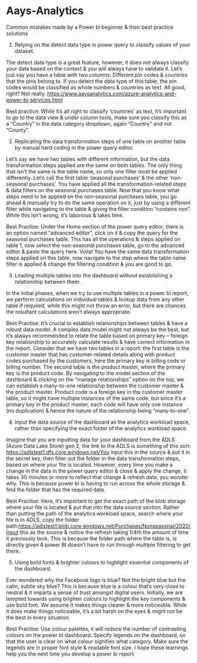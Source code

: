 # Aays-Analytics
Common mistakes made by a Power bi beginner & their best practice solutions 
1. Relying on the detect data type in power query to classify values of your dataset. 

The detect data type is a great feature, however, it does not always classify your data based on the context & you will always have to validate it. Let’s just say you have a table with two columns: Different pin codes & countries that the pins belong to. If you detect the data type of this table, the pin codes would be classified as whole numbers & countries as text. All good, right? Not really. https://www.aaysanalytics.com/azure-analytics-and-power-bi-services.html

 

Best practice: While it’s all right to classify ‘countries’ as text, it’s important to go to the data view & under column tools, make sure you classify this as a “Country” in the data category dropdown, again “Country” and not “County”. 

2. Replicating the data transformation steps of one table on another table by manual hard coding in the power query editor. 

Let’s say we have two tables with different information, but the data transformation steps applied are the same on both tables. The only thing that isn’t the same is the table name, so only one filter must be applied differently. Let’s call the first table ‘seasonal purchases’ & the other ‘non-seasonal purchases’. You have applied all the transformation-related steps & data filters on the seasonal purchases table. Now that you know what steps need to be applied on the non-seasonal purchases table, you go ahead & manually try to do the same operation on it, just by using a different filter while navigating to the table & giving the filter condition “contains non”. While this isn’t wrong, it’s laborious & takes time. 

 

Best Practise: Under the Home section of the power query editor, there is an option named “advanced editor”, click on it & copy the query for the seasonal purchases table. This has all the operations & steps applied on table 1, now select the non-seasonal purchases table, go to the advanced editor & paste the query here. Voila! You have the same data transformation steps applied on this table, now navigate to the step where the table name filter is applied & change the filtering condition & you are good to go. 

3. Loading multiple tables into the dashboard without establishing a relationship between them. 

In the initial phases, when we try to use multiple tables in a power bi report, we perform calculations on individual tables & lookup data from any other table if required, while this might not throw an error, but there are chances the resultant calculations aren’t always appropriate. 

 

Best Practise: It’s crucial to establish relationships between tables & have a robust data model. A complex data model might not always be the best, but it’s always recommended to relate the table based on primary key – foreign key relationship to accurately calculate results & have correct information in the report. Consider that we have two tables in a report: the first table is the customer master that has customer-related details along with product codes purchased by the customers, here the primary key is billing code or billing number. The second table is the product master, where the primary key is the product code. By navigating to the model section of the dashboard & clicking on the “manage relationships” option on the top, we can establish a many-to-one relationship between the customer master & the product master. Product code is a foreign key in the customer master table, so it might have multiple instances of the same code, but since it’s a primary key in the product master, each code will have only one instance (no duplication) & hence the nature of the relationship being “many-to-one”. 

4. Input the data source of the dashboard as the analytics workload space, rather than specifying the exact folder of the analytics workload space. 

Imagine that you are inputting data for your dashboard from the ADLS (Azure Data Lake Store) gen 2, the link to the ADLS is something of this sort: https://adlstest1.dfs.core.windows.net/You input this in the source & put it in the secret key, then filter out the folder in the data transformation steps, based on where your file is located. However, every time you make a change in the data in the power query editor & close & apply the change, it takes 30 minutes or more to reflect that change & refresh data, you wonder why. This is because power bi is having to run across the whole storage & find the folder that has the required data. 

 

Best Practise: Here, it’s important to get the exact path of the blob storage where your file is located & put that into the data source section. Rather than putting the path of the analytics workload space, search where your file is in ADLS, copy the folder path:https://adlstest1.blob.core.windows.net/Purchases/Nonseasonal/2020/Input this as the source & notice the refresh taking 1/4th the amount of time it previously took. This is because the folder path where the table is, is directly given & power BI doesn’t have to run through multiple filtering to get there. 

5. Using bold fonts & brighter colours to highlight essential components of the dashboard. 

Ever wondered why the Facebook logo is blue? Not the bright blue but the calm, subtle sky blue? This is because blue is a colour that’s very close to neutral & it imparts a sense of trust amongst digital users. Initially, we are tempted towards using brighter colours to highlight the key components & use bold font. We assume it makes things clearer & more noticeable. While it does make things noticeable, it’s a bit harsh on the eyes & might not be the best in every situation. 

 

Best Practise: Use colour palettes, it will reduce the number of contrasting colours on the power bi dashboard. Specify legends on the dashboard, so that the user is clear on what colour signifies what category. Make sure the legends are in proper font style & readable font size. I hope these learnings help you the next time you develop a power bi report. 

 
